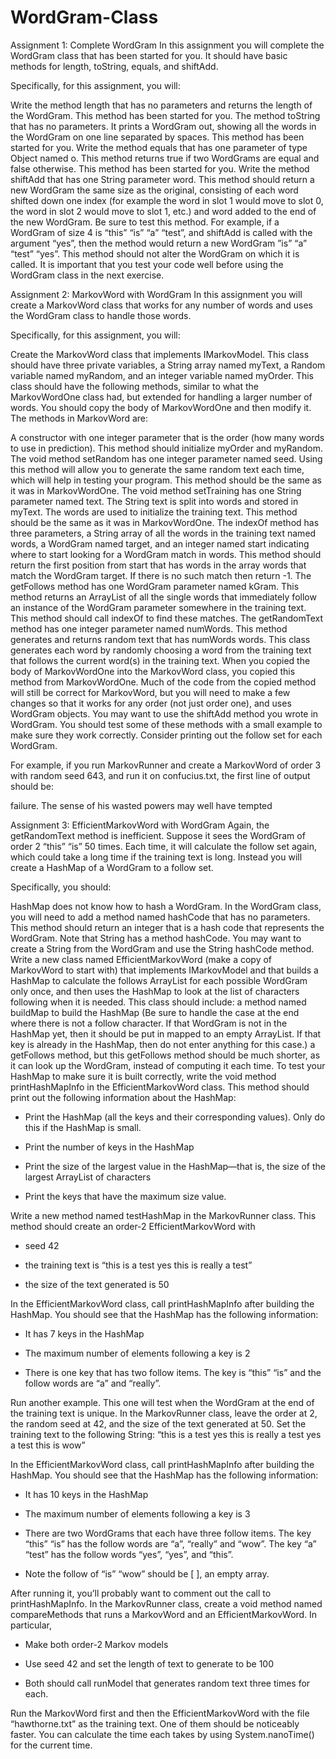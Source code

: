 # WordGram-Class

Assignment 1: Complete WordGram
In this assignment you will complete the WordGram class that has been started for you. It should have basic methods for length, toString, equals, and shiftAdd.

Specifically, for this assignment, you will:

Write the method length that has no parameters and returns the length of the WordGram. This method has been started for you.
The method toString that has no parameters. It prints a WordGram out, showing all the words in the WordGram on one line separated by spaces. This method has been started for you.
Write the method equals that has one parameter of type Object named o. This method returns true if two WordGrams are equal and false otherwise. This method has been started for you.
Write the method shiftAdd that has one String parameter word. This method should return a new WordGram the same size as the original, consisting of each word shifted down one index (for example the word in slot 1 would move to slot 0, the word in slot 2 would move to slot 1, etc.) and word added to the end of the new WordGram. Be sure to test this method. For example, if a WordGram of size 4 is “this” “is” “a” “test”, and shiftAdd is called with the argument “yes”, then the method would return a new WordGram ”is” “a” “test” “yes”. This method should not alter the WordGram on which it is called.
It is important that you test your code well before using the WordGram class in the next exercise.

Assignment 2: MarkovWord with WordGram
In this assignment you will create a MarkovWord class that works for any number of words and uses the WordGram class to handle those words.

Specifically, for this assignment, you will:

Create the MarkovWord class that implements IMarkovModel. This class should have three private variables, a String array named myText, a Random variable named myRandom, and an integer variable named myOrder. This class should have the following methods, similar to what the MarkovWordOne class had, but extended for handling a larger number of words. You should copy the body of MarkovWordOne and then modify it. The methods in MarkovWord are:

A constructor with one integer parameter that is the order (how many words to use in prediction). This method should initialize myOrder and myRandom.
The void method setRandom has one integer parameter named seed. Using this method will allow you to generate the same random text each time, which will help in testing your program. This method should be the same as it was in MarkovWordOne.
The void method setTraining has one String parameter named text. The String text is split into words and stored in myText. The words are used to initialize the training text. This method should be the same as it was in MarkovWordOne.
The indexOf method has three parameters, a String array of all the words in the training text named words, a WordGram named target, and an integer named start indicating where to start looking for a WordGram match in words. This method should return the first position from start that has words in the array words that match the WordGram target. If there is no such match then return -1.
The getFollows method has one WordGram parameter named kGram. This method returns an ArrayList of all the single words that immediately follow an instance of the WordGram parameter somewhere in the training text. This method should call indexOf to find these matches.
The getRandomText method has one integer parameter named numWords. This method generates and returns random text that has numWords words. This class generates each word by randomly choosing a word from the training text that follows the current word(s) in the training text. When you copied the body of MarkovWordOne into the MarkovWord class, you copied this method from MarkovWordOne. Much of the code from the copied method will still be correct for MarkovWord, but you will need to make a few changes so that it works for any order (not just order one), and uses WordGram objects. You may want to use the shiftAdd method you wrote in WordGram.
You should test some of these methods with a small example to make sure they work correctly. Consider printing out the follow set for each WordGram.

For example, if you run MarkovRunner and create a MarkovWord of order 3 with random seed 643, and run it on confucius.txt, the first line of output should be:

failure. The sense of his wasted powers may well have tempted

Assignment 3: EfficientMarkovWord with WordGram
Again, the getRandomText method is inefficient. Suppose it sees the WordGram of order 2 “this” “is” 50 times. Each time, it will calculate the follow set again, which could take a long time if the training text is long. Instead you will create a HashMap of a WordGram to a follow set.

Specifically, you should:

HashMap does not know how to hash a WordGram. In the WordGram class, you will need to add a method named hashCode that has no parameters. This method should return an integer that is a hash code that represents the WordGram. Note that String has a method hashCode. You may want to create a String from the WordGram and use the String hashCode method.
Write a new class named EfficientMarkovWord (make a copy of MarkovWord to start with) that implements IMarkovModel and that builds a HashMap to calculate the follows ArrayList for each possible WordGram only once, and then uses the HashMap to look at the list of characters following when it is needed. This class should include:
a method named buildMap to build the HashMap (Be sure to handle the case at the end where there is not a follow character. If that WordGram is not in the HashMap yet, then it should be put in mapped to an empty ArrayList. If that key is already in the HashMap, then do not enter anything for this case.)
a getFollows method, but this getFollows method should be much shorter, as it can look up the WordGram, instead of computing it each time.
To test your HashMap to make sure it is built correctly, write the void method printHashMapInfo in the EfficientMarkovWord class. This method should print out the following information about the HashMap:
- Print the HashMap (all the keys and their corresponding values). Only do this if the HashMap is small.

- Print the number of keys in the HashMap

- Print the size of the largest value in the HashMap—that is, the size of the largest ArrayList of characters

- Print the keys that have the maximum size value.

Write a new method named testHashMap in the MarkovRunner class. This method should create an order-2 EfficientMarkovWord with
- seed 42

- the training text is “this is a test yes this is really a test”

- the size of the text generated is 50

In the EfficientMarkovWord class, call printHashMapInfo after building the HashMap. You should see that the HashMap has the following information:
- It has 7 keys in the HashMap

- The maximum number of elements following a key is 2

- There is one key that has two follow items. The key is “this” “is” and the follow words are “a” and “really”.

Run another example. This one will test when the WordGram at the end of the training text is unique. In the MarkovRunner class, leave the order at 2, the random seed at 42, and the size of the text generated at 50. Set the training text to the following String:
“this is a test yes this is really a test yes a test this is wow”

In the EfficientMarkovWord class, call printHashMapInfo after building the HashMap. You should see that the HashMap has the following information:
- It has 10 keys in the HashMap

- The maximum number of elements following a key is 3

- There are two WordGrams that each have three follow items. The key “this” “is” has the follow words are “a”, “really” and “wow”. The key “a” “test” has the follow words “yes”, “yes”, and “this”.

- Note the follow of “is” “wow” should be [ ], an empty array.

After running it, you’ll probably want to comment out the call to printHashMapInfo.
In the MarkovRunner class, create a void method named compareMethods that runs a MarkovWord and an EfficientMarkovWord. In particular,
- Make both order-2 Markov models

- Use seed 42 and set the length of text to generate to be 100

- Both should call runModel that generates random text three times for each.

Run the MarkovWord first and then the EfficientMarkovWord with the file “hawthorne.txt” as the training text. One of them should be noticeably faster. You can calculate the time each takes by using System.nanoTime() for the current time.
